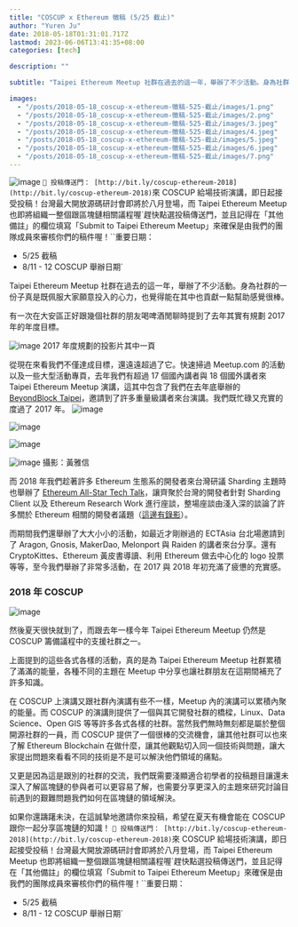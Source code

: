 ```yaml
---
title: "COSCUP x Ethereum 徵稿 (5/25 截止)"
author: "Yuren Ju"
date: 2018-05-18T01:31:01.717Z
lastmod: 2023-06-06T13:41:35+08:00
categories: [tech]

description: ""

subtitle: "Taipei Ethereum Meetup 社群在過去的這一年，舉辦了不少活動。身為社群的一份子真是既佩服大家願意投入的心力，也覺得能在其中也貢獻一點幫助感覺很棒。"

images:
  - "/posts/2018-05-18_coscup-x-ethereum-徵稿-525-截止/images/1.png"
  - "/posts/2018-05-18_coscup-x-ethereum-徵稿-525-截止/images/2.png"
  - "/posts/2018-05-18_coscup-x-ethereum-徵稿-525-截止/images/3.jpeg"
  - "/posts/2018-05-18_coscup-x-ethereum-徵稿-525-截止/images/4.jpeg"
  - "/posts/2018-05-18_coscup-x-ethereum-徵稿-525-截止/images/5.jpeg"
  - "/posts/2018-05-18_coscup-x-ethereum-徵稿-525-截止/images/6.jpeg"
  - "/posts/2018-05-18_coscup-x-ethereum-徵稿-525-截止/images/7.png"
---
```


![image](/posts/2018-05-18_coscup-x-ethereum-徵稿-525-截止/images/1.png#layoutTextWidth)
`🦄 投稿傳送門： [http://bit.ly/coscup-ethereum-2018](http://bit.ly/coscup-ethereum-2018)`來 COSCUP 給場技術演講，即日起接受投稿！台灣最大開放源碼研討會即將於八月登場，而 Taipei Ethereum Meetup 也即將組織一整個跟區塊鏈相關議程喔`趕快點選投稿傳送門，並且記得在「其他備註」的欄位填寫「Submit to Taipei Ethereum Meetup」來確保是由我們的團隊成員來審核你們的稿件喔！``重要日期：

- 5/25 截稿
- 8/11 - 12 COSCUP 舉辦日期`

Taipei Ethereum Meetup 社群在過去的這一年，舉辦了不少活動。身為社群的一份子真是既佩服大家願意投入的心力，也覺得能在其中也貢獻一點幫助感覺很棒。

有一次在大安區正好跟幾個社群的朋友喝啤酒閒聊時提到了去年其實有規劃 2017 年的年度目標。

![image](/posts/2018-05-18_coscup-x-ethereum-徵稿-525-截止/images/2.png#layoutTextWidth)
2017 年度規劃的投影片其中一頁

從現在來看我們不僅達成目標，還遠遠超過了它。快速掃過 Meetup.com 的活動以及一些大型活動專頁，去年我們有超過 17 個國內講者與 18 個國外講者來 Taipei Ethereum Meetup 演講，這其中包含了我們在去年底舉辦的 [BeyondBlock Taipei](https://ethertw.github.io/bbt2017/)，邀請到了許多重量級講者來台演講。我們既忙碌又充實的度過了 2017 年。
![image](/posts/2018-05-18_coscup-x-ethereum-徵稿-525-截止/images/3.jpeg#layoutTextWidth)

![image](/posts/2018-05-18_coscup-x-ethereum-徵稿-525-截止/images/4.jpeg#layoutTextWidth)

![image](/posts/2018-05-18_coscup-x-ethereum-徵稿-525-截止/images/5.jpeg#layoutTextWidth)

![image](/posts/2018-05-18_coscup-x-ethereum-徵稿-525-截止/images/6.jpeg#layoutTextWidth)
攝影：黃雅信

而 2018 年我們趁著許多 Ethereum 生態系的開發者來台灣研議 Sharding 主題時也舉辦了 [Ethereum All-Star Tech Talk](https://ethertw.github.io/tickets/)，讓齊聚於台灣的開發者針對 Sharding Client 以及 Ethereum Research Work 進行座談，整場座談由淺入深的談論了許多關於 Ethereum 相關的開發者議題（[這邊有錄影](https://www.youtube.com/watch?v=ilsjZAtUUvQ)）。

而期間我們還舉辦了大大小小的活動，如最近才剛辦過的 ECTAsia 台北場邀請到了 Aragon, Gnosis, MakerDao, Melonport 與 Raiden 的講者來台分享。還有 CryptoKittes、Ethereum 黃皮書導讀、利用 Ethereum 做去中心化的 logo 投票等等，至今我們舉辦了非常多活動，在 2017 與 2018 年初充滿了疲憊的充實感。

### 2018 年 COSCUP

![image](/posts/2018-05-18_coscup-x-ethereum-徵稿-525-截止/images/7.png#layoutTextWidth)

然後夏天很快就到了，而跟去年一樣今年 Taipei Ethereum Meetup 仍然是 COSCUP 籌備議程中的支援社群之一。

上面提到的這些各式各樣的活動，真的是為 Taipei Ethereum Meetup 社群累積了滿滿的能量，各種不同的主題在 Meetup 中分享也讓社群朋友在這期間補充了許多知識。

在 COSCUP 上演講又跟社群內演講有些不一樣，Meetup 內的演講可以累積內聚的能量。而 COSCUP 的演講則提供了一個與其它開發社群的橋樑，Linux、Data Science、Open GIS 等等許多各式各樣的社群。當然我們無時無刻都是屬於整個開源社群的一員，而 COSCUP 提供了一個很棒的交流機會，讓其他社群可以也來了解 Ethereum Blockchain 在做什麼，讓其他觀點切入同一個技術與問題，讓大家提出問題來看看不同的技術是不是可以解決他們領域的痛點。

又更是因為這是跟別的社群的交流，我們既需要淺顯適合初學者的投稿題目讓還未深入了解區塊鏈的參與者可以更容易了解，也需要分享更深入的主題來研究討論目前遇到的艱難問題我們如何在區塊鏈的領域解決。

如果你還躊躇未決，在這誠摯地邀請你來投稿，希望在夏天有機會能在 COSCUP 跟你一起分享區塊鏈的知識！
`🦄 投稿傳送門： [http://bit.ly/coscup-ethereum-2018](http://bit.ly/coscup-ethereum-2018)`來 COSCUP 給場技術演講，即日起接受投稿！台灣最大開放源碼研討會即將於八月登場，而 Taipei Ethereum Meetup 也即將組織一整個跟區塊鏈相關議程喔`趕快點選投稿傳送門，並且記得在「其他備註」的欄位填寫「Submit to Taipei Ethereum Meetup」來確保是由我們的團隊成員來審核你們的稿件喔！``重要日期：

- 5/25 截稿
- 8/11 - 12 COSCUP 舉辦日期`
